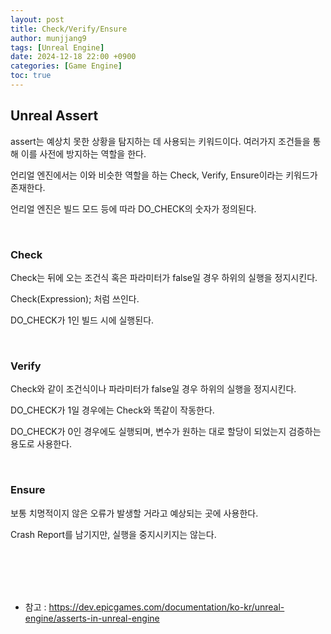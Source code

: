 ```yaml
---
layout: post
title: Check/Verify/Ensure
author: munjjang9
tags: [Unreal Engine]
date: 2024-12-18 22:00 +0900
categories: [Game Engine]
toc: true
---
```


## Unreal Assert

assert는 예상치 못한 상황을 탐지하는 데 사용되는 키워드이다. 여러가지 조건들을 통해 이를 사전에 방지하는 역할을 한다. 

언리얼 엔진에서는 이와 비슷한 역할을 하는 Check, Verify, Ensure이라는 키워드가 존재한다.

언리얼 엔진은 빌드 모드 등에 따라 DO_CHECK의 숫자가 정의된다.

<br>

### Check

Check는 뒤에 오는 조건식 혹은 파라미터가 false일 경우 하위의 실행을 정지시킨다.

Check(Expression); 처럼 쓰인다.

DO_CHECK가 1인 빌드 시에 실행된다.

<br>

### Verify

Check와 같이 조건식이나 파라미터가 false일 경우 하위의 실행을 정지시킨다.

DO_CHECK가 1일 경우에는 Check와 똑같이 작동한다.

DO_CHECK가 0인 경우에도 실행되며, 변수가 원하는 대로 할당이 되었는지 검증하는 용도로 사용한다.

<br>

### Ensure

보통 치명적이지 않은 오류가 발생할 거라고 예상되는 곳에 사용한다.

Crash Report를 남기지만, 실행을 중지시키지는 않는다.

<br>
<br>
<br>
<br>

- 참고 : https://dev.epicgames.com/documentation/ko-kr/unreal-engine/asserts-in-unreal-engine